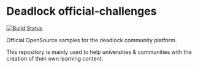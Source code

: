 # Deadlock official-challenges
[![Build Status](https://travis-ci.org/deadlock-library/official-samples.svg?branch=master)](https://travis-ci.org/deadlock-library/official-samples)

Official OpenSource samples for the deadlock community platform.

This repository is mainly used to help universities & communities with the creation of their own learning content.
